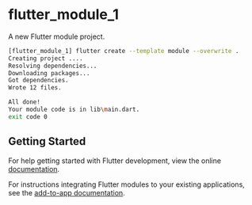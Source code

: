 # flutter_module_1

A new Flutter module project.

```sh
[flutter_module_1] flutter create --template module --overwrite .
Creating project ....
Resolving dependencies...
Downloading packages...
Got dependencies.
Wrote 12 files.

All done!
Your module code is in lib\main.dart.
exit code 0
```

## Getting Started

For help getting started with Flutter development, view the online
[documentation](https://flutter.dev/).

For instructions integrating Flutter modules to your existing applications,
see the [add-to-app documentation](https://flutter.dev/to/add-to-app).
